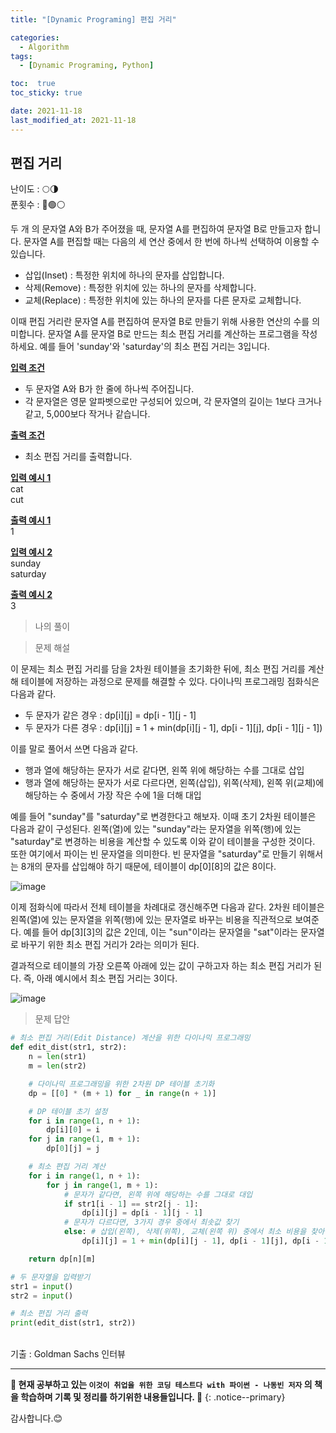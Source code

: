 ```yaml
---
title: "[Dynamic Programing] 편집 거리"

categories:
  - Algorithm
tags:
  - [Dynamic Programing, Python]

toc:  true
toc_sticky: true

date: 2021-11-18
last_modified_at: 2021-11-18
---
```


## 편집 거리

난이도 : 🌕🌗   
푼횟수 : 🔴🟢⚪  

두 개 의 문자열 A와 B가 주어졌을 때, 문자열 A를 편집하여 문자열 B로 만들고자 합니다. 문자열 A를 편집할 때는 다음의 세 연산 중에서 한 번에 하나씩 선택하여 이용할 수 있습니다.  

- 삽입(Inset) : 특정한 위치에 하나의 문자를 삽입합니다.  
- 삭제(Remove) : 특정한 위치에 있는 하나의 문자를 삭제합니다.  
- 교체(Replace) : 특정한 위치에 있는 하나의 문자를 다른 문자로 교체합니다.  

이때 편집 거리란 문자열 A를 편집하여 문자열 B로 만들기 위해 사용한 연산의 수를 의미합니다. 문자열 A를 문자열 B로 만드는 최소 편집 거리를 계산하는 프로그램을 작성하세요. 예를 들어 'sunday'와 'saturday'의 최소 편집 거리는 3입니다.  

**<u>입력 조건</u>**  
- 두 문자열 A와 B가 한 줄에 하나씩 주어집니다.  
- 각 문자열은 영문 알파벳으로만 구성되어 있으며, 각 문자열의 길이는 1보다 크거나 같고, 5,000보다 작거나 같습니다.  

**<u>출력 조건</u>**  
- 최소 편집 거리를 출력합니다.  

**<u>입력 예시 1</u>**  
cat  
cut  

**<u>출력 예시 1</u>**  
1  

**<u>입력 예시 2</u>**  
sunday  
saturday  

**<u>출력 예시 2</u>**  
3  

> 나의 풀이


> 문제 해설  

이 문제는 최소 편집 거리를 담을 2차원 테이블을 초기화한 뒤에, 최소 편집 거리를 계산해 테이블에 저장하는 과정으로 문제를 해결할 수 있다. 다이나믹 프로그래밍 점화식은 다음과 같다.  

- 두 문자가 같은 경우 : dp[i][j] = dp[i - 1][j - 1]  
- 두 문자가 다른 경우 : dp[i][j] = 1 + min(dp[i][j - 1], dp[i - 1][j], dp[i - 1][j - 1])  

이를 말로 풀어서 쓰면 다음과 같다.  

- 행과 열에 해당하는 문자가 서로 같다면, 왼쪽 위에 해당하는 수를 그대로 삽입  
- 행과 열에 해당하는 문자가 서로 다르다면, 왼쪽(삽입), 위쪽(삭제), 왼쪽 위(교체)에 해당하는 수 중에서 가장 작은 수에 1을 더해 대입  

예를 들어 "sunday"를 "saturday"로 변경한다고 해보자. 이때 초기 2차원 테이블은 다음과 같이 구성된다. 왼쪽(열)에 있는 "sunday"라는 문자열을 위쪽(행)에 있는 "saturday"로 변경하는 비용을 계산할 수 있도록 이와 같이 테이블을 구성한 것이다. 또한 여기에서 파이는 빈 문자열을 의미한다. 빈 문자열을 "saturday"로 만들기 위해서는 8개의 문자를 삽입해야 하기 때문에, 테이블이 dp[0][8]의 값은 8이다.  

![image](https://user-images.githubusercontent.com/37467408/142369157-53ad00dc-7c54-4bc5-b2e3-9ada671b8e51.png)  

이제 점화식에 따라서 전체 테이블을 차례대로 갱신해주면 다음과 같다. 2차원 테이블은 왼쪽(열)에 있는 문자열을 위쪽(행)에 있는 문자열로 바꾸는 비용을 직관적으로 보여준다. 예를 들어 dp[3][3]의 값은 2인데, 이는 "sun"이라는 문자열을 "sat"이라는 문자열로 바꾸기 위한 최소 편집 거리가 2라는 의미가 된다.  

결과적으로 테이블의 가장 오른쪽 아래에 있는 값이 구하고자 하는 최소 편집 거리가 된다. 즉, 아래 예시에서 최소 편집 거리는 3이다.  

![image](https://user-images.githubusercontent.com/37467408/142369447-19dd9380-e0b2-45d4-91ba-530dc17e8c5b.png)  

> 문제 답안  

```python
# 최소 편집 거리(Edit Distance) 계산을 위한 다이나믹 프로그래밍
def edit_dist(str1, str2):
    n = len(str1)
    m = len(str2)

    # 다이나믹 프로그래밍을 위한 2차원 DP 테이블 초기화
    dp = [[0] * (m + 1) for _ in range(n + 1)]

    # DP 테이블 초기 설정
    for i in range(1, n + 1):
        dp[i][0] = i
    for j in range(1, m + 1):
        dp[0][j] = j

    # 최소 편집 거리 계산
    for i in range(1, n + 1):
        for j in range(1, m + 1):
            # 문자가 같다면, 왼쪽 위에 해당하는 수를 그대로 대입
            if str1[i - 1] == str2[j - 1]:
                dp[i][j] = dp[i - 1][j - 1]
            # 문자가 다르다면, 3가지 경우 중에서 최솟값 찾기
            else: # 삽입(왼쪽), 삭제(위쪽), 교체(왼쪽 위) 중에서 최소 비용을 찾아 대입
                dp[i][j] = 1 + min(dp[i][j - 1], dp[i - 1][j], dp[i - 1][j - 1])

    return dp[n][m]

# 두 문자열을 입력받기
str1 = input()
str2 = input()

# 최소 편집 거리 출력
print(edit_dist(str1, str2))
```

<br>
기출 : Goldman Sachs 인터뷰  

---
**🐢 현재 공부하고 있는 `이것이 취업을 위한 코딩 테스트다 with 파이썬 - 나동빈 저자` 의 책을 학습하며 기록 및 정리를 하기위한 내용들입니다. 🐢**
{: .notice--primary}

감사합니다.😊